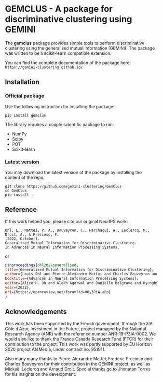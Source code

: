 # GEMCLUS - A package for discriminative clustering using GEMINI

The **gemclus**  package provides simple tools to perform discriminative clustering using the generalised mutual
information (GEMINI).
The package was written to be a scikit-learn compatible extension.

You can find the complete documentation of the package here: `https://gemini-clustering.github.io/`

## Installation

### Official package

Use the following instruction for installing the package:

```commandline
pip install gemclus
```

The library requires a couple scientific package to run:

+ NumPy
+ Scipy
+ POT
+ Scikit-learn

### Latest version

You may download the latest version of the package by installing the content of the repo.

```commandline
git clone https://github.com/gemini-clustering/GemClus
cd GemClus
pip install .
```

## Reference

If this work helped you, please cite our original NeurIPS work:

```
Ohl, L., Mattei, P. A., Bouveyron, C., Harchaoui, W., Leclercq, M., Droit, A., & Precioso, F.
(2022, October).
Generalised Mutual Information for Discriminative Clustering.
In Advances in Neural Information Processing Systems.
```

or

```bibtex
@inproceedings{ohl2022generalised,
title={Generalised Mutual Information for Discriminative Clustering},
author={Louis Ohl and Pierre-Alexandre Mattei and Charles Bouveyron and Warith Harchaoui and Micka{\"e}l Leclercq and Arnaud Droit and Frederic Precioso},
booktitle={Advances in Neural Information Processing Systems},
editor={Alice H. Oh and Alekh Agarwal and Danielle Belgrave and Kyunghyun Cho},
year={2022},
url={https://openreview.net/forum?id=0Oy3PiA-aDp}
}
```

## Acknowledgements

This work has been supported by the French government, through the 3IA Côte d'Azur, Investment in the Future, project
managed by the National Research Agency (ANR) with the reference number ANR-19-P3IA-0002. We would also like to thank
the France Canada Research Fund (FFCR) for their contribution to the project. This work was partly supported by
EU Horizon 2020 project AI4Media, under contract no. 951911.

Also many many thanks to Pierre-Alexandre Mattei, Frederic Precioso and Charles Bouveyron for their contribution
in the GEMINI project, as well as Mickaël Leclercq and Arnaud Droit. Special thanks go to Jhonatan Torres for his
insights on the development.
